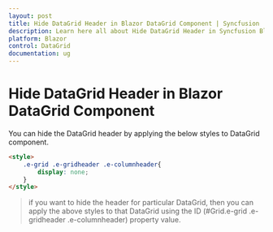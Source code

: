 ```yaml
---
layout: post
title: Hide DataGrid Header in Blazor DataGrid Component | Syncfusion
description: Learn here all about Hide DataGrid Header in Syncfusion Blazor DataGrid component and more.
platform: Blazor
control: DataGrid
documentation: ug
---
```


# Hide DataGrid Header in Blazor DataGrid Component

You can hide the DataGrid header by applying the below styles to DataGrid component.

```html
<style>
    .e-grid .e-gridheader .e-columnheader{
        display: none;
    }
</style>
```

> if you want to hide the header for particular DataGrid, then you can apply the above styles to that DataGrid using the ID (#Grid.e-grid .e-gridheader .e-columnheader) property value.